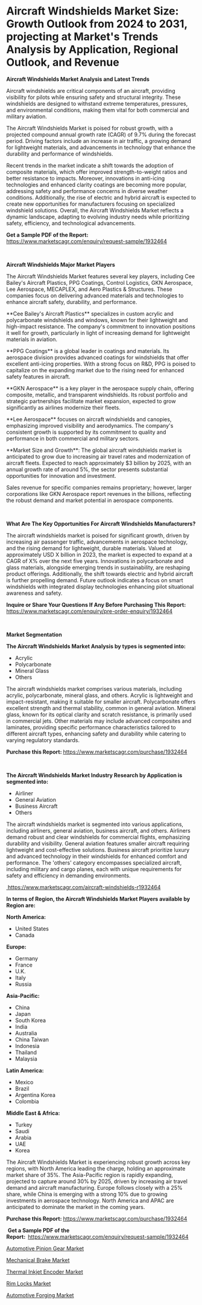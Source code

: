 <p><h1>Aircraft Windshields Market Size: Growth Outlook from 2024 to 2031, projecting at Market's Trends Analysis by Application, Regional Outlook, and Revenue</h1></p><p><strong>Aircraft Windshields Market Analysis and Latest Trends</strong></p>
<p><p>Aircraft windshields are critical components of an aircraft, providing visibility for pilots while ensuring safety and structural integrity. These windshields are designed to withstand extreme temperatures, pressures, and environmental conditions, making them vital for both commercial and military aviation. </p><p>The Aircraft Windshields Market is poised for robust growth, with a projected compound annual growth rate (CAGR) of 9.7% during the forecast period. Driving factors include an increase in air traffic, a growing demand for lightweight materials, and advancements in technology that enhance the durability and performance of windshields. </p><p>Recent trends in the market indicate a shift towards the adoption of composite materials, which offer improved strength-to-weight ratios and better resistance to impacts. Moreover, innovations in anti-icing technologies and enhanced clarity coatings are becoming more popular, addressing safety and performance concerns in diverse weather conditions. Additionally, the rise of electric and hybrid aircraft is expected to create new opportunities for manufacturers focusing on specialized windshield solutions. Overall, the Aircraft Windshields Market reflects a dynamic landscape, adapting to evolving industry needs while prioritizing safety, efficiency, and technological advancements.</p></p>
<p><strong>Get a Sample PDF of the Report:&nbsp;</strong> <a href="https://www.marketscagr.com/enquiry/request-sample/1932464?utm_campaign=1816&utm_medium=2&utm_source=Github&utm_content=ia&utm_term=01112024&utm_id=aircraft-windshields">https://www.marketscagr.com/enquiry/request-sample/1932464</a></p>
<p>&nbsp;</p>
<p><strong>Aircraft Windshields Major Market Players</strong></p>
<p><p>The Aircraft Windshields Market features several key players, including Cee Bailey's Aircraft Plastics, PPG Coatings, Control Logistics, GKN Aerospace, Lee Aerospace, MECAPLEX, and Aero Plastics & Structures. These companies focus on delivering advanced materials and technologies to enhance aircraft safety, durability, and performance.</p><p>**Cee Bailey's Aircraft Plastics** specializes in custom acrylic and polycarbonate windshields and windows, known for their lightweight and high-impact resistance. The company's commitment to innovation positions it well for growth, particularly in light of increasing demand for lightweight materials in aviation.</p><p>**PPG Coatings** is a global leader in coatings and materials. Its aerospace division provides advanced coatings for windshields that offer excellent anti-icing properties. With a strong focus on R&D, PPG is poised to capitalize on the expanding market due to the rising need for enhanced safety features in aircraft.</p><p>**GKN Aerospace** is a key player in the aerospace supply chain, offering composite, metallic, and transparent windshields. Its robust portfolio and strategic partnerships facilitate market expansion, expected to grow significantly as airlines modernize their fleets.</p><p>**Lee Aerospace** focuses on aircraft windshields and canopies, emphasizing improved visibility and aerodynamics. The company's consistent growth is supported by its commitment to quality and performance in both commercial and military sectors.</p><p>**Market Size and Growth**: The global aircraft windshields market is anticipated to grow due to increasing air travel rates and modernization of aircraft fleets. Expected to reach approximately $3 billion by 2025, with an annual growth rate of around 5%, the sector presents substantial opportunities for innovation and investment.</p><p>Sales revenue for specific companies remains proprietary; however, larger corporations like GKN Aerospace report revenues in the billions, reflecting the robust demand and market potential in aerospace components.</p></p>
<p>&nbsp;</p>
<p><strong>What Are The Key Opportunities For Aircraft Windshields Manufacturers?</strong></p>
<p><p>The aircraft windshields market is poised for significant growth, driven by increasing air passenger traffic, advancements in aerospace technology, and the rising demand for lightweight, durable materials. Valued at approximately USD X billion in 2023, the market is expected to expand at a CAGR of X% over the next five years. Innovations in polycarbonate and glass materials, alongside emerging trends in sustainability, are reshaping product offerings. Additionally, the shift towards electric and hybrid aircraft is further propelling demand. Future outlook indicates a focus on smart windshields with integrated display technologies enhancing pilot situational awareness and safety.</p></p>
<p><strong>Inquire or Share Your Questions If Any Before Purchasing This Report:</strong> <a href="https://www.marketscagr.com/enquiry/pre-order-enquiry/1932464?utm_campaign=1816&utm_medium=2&utm_source=Github&utm_content=ia&utm_term=01112024&utm_id=aircraft-windshields">https://www.marketscagr.com/enquiry/pre-order-enquiry/1932464</a></p>
<p>&nbsp;</p>
<p><strong>Market Segmentation</strong></p>
<p><strong>The Aircraft Windshields Market Analysis by types is segmented into:</strong></p>
<p><ul><li>Acrylic</li><li>Polycarbonate</li><li>Mineral Glass</li><li>Others</li></ul></p>
<p><p>The aircraft windshields market comprises various materials, including acrylic, polycarbonate, mineral glass, and others. Acrylic is lightweight and impact-resistant, making it suitable for smaller aircraft. Polycarbonate offers excellent strength and thermal stability, common in general aviation. Mineral glass, known for its optical clarity and scratch resistance, is primarily used in commercial jets. Other materials may include advanced composites and laminates, providing specific performance characteristics tailored to different aircraft types, enhancing safety and durability while catering to varying regulatory standards.</p></p>
<p><strong>Purchase this Report:&nbsp;</strong><a href="https://www.marketscagr.com/purchase/1932464?utm_campaign=1816&utm_medium=2&utm_source=Github&utm_content=ia&utm_term=01112024&utm_id=aircraft-windshields">https://www.marketscagr.com/purchase/1932464</a></p>
<p>&nbsp;</p>
<p><strong>The Aircraft Windshields Market Industry Research by Application is segmented into:</strong></p>
<p><ul><li>Airliner</li><li>General Aviation</li><li>Business Aircraft</li><li>Others</li></ul></p>
<p><p>The aircraft windshields market is segmented into various applications, including airliners, general aviation, business aircraft, and others. Airliners demand robust and clear windshields for commercial flights, emphasizing durability and visibility. General aviation features smaller aircraft requiring lightweight and cost-effective solutions. Business aircraft prioritize luxury and advanced technology in their windshields for enhanced comfort and performance. The 'others' category encompasses specialized aircraft, including military and cargo planes, each with unique requirements for safety and efficiency in demanding environments.</p></p>
<p><a href="https://www.marketscagr.com/aircraft-windshields-r1932464?utm_campaign=1816&utm_medium=2&utm_source=Github&utm_content=ia&utm_term=01112024&utm_id=aircraft-windshields">&nbsp;https://www.marketscagr.com/aircraft-windshields-r1932464</a></p>
<p><strong>In terms of Region, the Aircraft Windshields Market Players available by Region are:</strong></p>
<p>
    <p> <strong> North America: </strong>
        <ul>
            <li>United States</li>
            <li>Canada</li>
        </ul>
        </p> 
    <p> <strong> Europe: </strong>
        <ul>
            <li>Germany</li>
            <li>France</li>
            <li>U.K.</li>
            <li>Italy</li>
            <li>Russia</li>
        </ul>
        </p> 
    <p> <strong> Asia-Pacific: </strong>
        <ul>
            <li>China</li>
            <li>Japan</li>
            <li>South Korea</li>
            <li>India</li>
            <li>Australia</li>
            <li>China Taiwan</li>
            <li>Indonesia</li>
            <li>Thailand</li>
            <li>Malaysia</li>
        </ul>
        </p> 
    <p> <strong> Latin America: </strong>
        <ul>
            <li>Mexico</li>
            <li>Brazil</li>
            <li>Argentina Korea</li>
            <li>Colombia</li>
        </ul>
        </p> 
    <p> <strong> Middle East & Africa: </strong>
        <ul>
            <li>Turkey</li>
            <li>Saudi</li>
            <li>Arabia</li>
            <li>UAE</li>
            <li>Korea</li>
        </ul>
    </p>
    </p>
<p><p>The Aircraft Windshields Market is experiencing robust growth across key regions, with North America leading the charge, holding an approximate market share of 35%. The Asia-Pacific region is rapidly expanding, projected to capture around 30% by 2025, driven by increasing air travel demand and aircraft manufacturing. Europe follows closely with a 25% share, while China is emerging with a strong 10% due to growing investments in aerospace technology. North America and APAC are anticipated to dominate the market in the coming years.</p></p>
<p><strong>Purchase this Report: </strong><a href="https://www.marketscagr.com/purchase/1932464?utm_campaign=1816&utm_medium=2&utm_source=Github&utm_content=ia&utm_term=01112024&utm_id=aircraft-windshields">https://www.marketscagr.com/purchase/1932464</a></p>
<p>&nbsp;<strong>Get a Sample PDF of the Report:&nbsp;&nbsp;</strong><a href="https://www.marketscagr.com/enquiry/request-sample/1932464?utm_campaign=1816&utm_medium=2&utm_source=Github&utm_content=ia&utm_term=01112024&utm_id=aircraft-windshields">https://www.marketscagr.com/enquiry/request-sample/1932464</a></p>
<p><strong></strong></p>
<p><p><a href="https://www.linkedin.com/pulse/automotive-pinion-gear-market-research-report-2024-2031-kuznets-qosec?utm_campaign=1816&utm_medium=2&utm_source=Github&utm_content=ia&utm_term=01112024&utm_id=aircraft-windshields">Automotive Pinion Gear Market</a></p><p><a href="https://www.linkedin.com/pulse/mechanical-brake-market2024-2031-industry-insights-investment-y5xqc?utm_campaign=1816&utm_medium=2&utm_source=Github&utm_content=ia&utm_term=01112024&utm_id=aircraft-windshields">Mechanical Brake Market</a></p><p><a href="https://www.linkedin.com/pulse/global-thermal-inkjet-encoder-market-analysis-trends-forecasts-dmflc?utm_campaign=1816&utm_medium=2&utm_source=Github&utm_content=ia&utm_term=01112024&utm_id=aircraft-windshields">Thermal Inkjet Encoder Market</a></p><p><a href="https://www.linkedin.com/pulse/rim-locks-market-industry-landscape-growth-trajectories-global-5ylxc?utm_campaign=1816&utm_medium=2&utm_source=Github&utm_content=ia&utm_term=01112024&utm_id=aircraft-windshields">Rim Locks Market</a></p><p><a href="https://www.linkedin.com/pulse/opportunities-challenges-automotive-forging-market-strategic-cjeqc?utm_campaign=1816&utm_medium=2&utm_source=Github&utm_content=ia&utm_term=01112024&utm_id=aircraft-windshields">Automotive Forging Market</a></p></p>